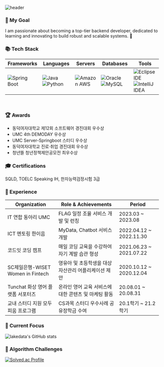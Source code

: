 ![header](https://capsule-render.vercel.app/api?type=waving&color=gradient&height=200&text=Welcome%20To%20My%20Github%20Page!!&fontSize=40&fontAlign=70&fontAlignY=40&animation=twinkling)

### 🌟 My Goal

I am passionate about becoming a top-tier backend developer, dedicated to learning and innovating to build robust and scalable systems. 🚀

### 📚 Tech Stack

| **Frameworks**                                                                 | **Languages**                                                      | **Servers**                                                        | **Databases**                                                      | **Tools**                                                          |
|--------------------------------------------------------------------------------|--------------------------------------------------------------------|--------------------------------------------------------------------|--------------------------------------------------------------------|--------------------------------------------------------------------|
| ![Spring Boot](https://img.shields.io/badge/Spring%20Boot-6DB33F?style=flat&logo=Spring%20Boot&logoColor=white) | ![Java](https://img.shields.io/badge/Java-FF7800?style=flat&logo=Java&logoColor=white) ![Python](https://img.shields.io/badge/Python-3766AB?style=flat&logo=Python&logoColor=white) | ![Amazon AWS](https://img.shields.io/badge/Amazon%20AWS-232F3E?style=flat&logo=Amazon%20AWS&logoColor=white) | ![Oracle](https://img.shields.io/badge/Oracle-F80000?style=flat&logo=Oracle&logoColor=white) ![MySQL](https://img.shields.io/badge/MySQL-CC2927?style=flat&logo=MySQL&logoColor=white) | ![Eclipse IDE](https://img.shields.io/badge/Eclipse%20IDE-2C2255?style=flat&logo=Eclipse%20IDE&logoColor=white) ![IntelliJ IDEA](https://img.shields.io/badge/IntelliJ%20IDEA-000000?style=flat&logo=IntelliJ%20IDEA&logoColor=white) |

<br/>

### 🏆 Awards

- 동덕여자대학교 제12회 소프트웨어 경진대회 우수상
- UMC 4th DEMODAY 우수상
- UMC Server-Springboot 스터디 우수상
- 동덕여자대학교 진로·취업 경진대회 우수상
- 청년뜰 청년정책제안공모전 최우수상

### 🎓 Certifications

SQLD, TOELC Speaking IH, 한자능력검정시험 3급

### 💼 Experience

| **Organization**              | **Role & Achievements**                                                                                       | **Period**            |
|-------------------------------|----------------------------------------------------------------------------------------------------------------|-----------------------|
| IT 연합 동아리 UMC             | FLAG 일정 조율 서비스 개발 및 런칭                                                                               | 2023.03 ~ 2023.08      |
| ICT 멘토링 한이음               | MyData, Chatbot 서비스 개발                                                                                         | 2022.04.12 ~ 2022.11.30 |
| 코드잇 코딩 캠프               | 매일 코딩 교육을 수강하여 자기 계발 습관 형성                                                                    | 2021.06.23 ~ 2021.07.22 |
| SC제일은행-WISET Women in Fintech| 영유아 및 초등학생을 대상 자산관리 어플리케이션 제안              | 2020.10.12 ~ 2020.12.04 |
| Tunchat 화상 영어 플랫폼 서포터즈| 온라인 영어 교육 서비스에 대한 콘텐츠 및 마케팅 활동                                                             | 20.08.01 ~ 20.08.31    |
| 교내 스터디 지원 모두피움 프로그램 | CS과목 스터디 우수사례 공유장학금 수여                                                                          | 20.1학기 ~ 21.2학기     |

### 🔭 Current Focus

![lakedata's GitHub stats](https://github-readme-stats.vercel.app/api?username=lakedata&show_icons=true&theme=dark&count_private=true&hide=issues)

### 🏅 Algorithm Challenges

[![Solved.ac Profile](http://mazassumnida.wtf/api/v2/generate_badge?boj=wldud2550)](https://solved.ac/wldud2550)

